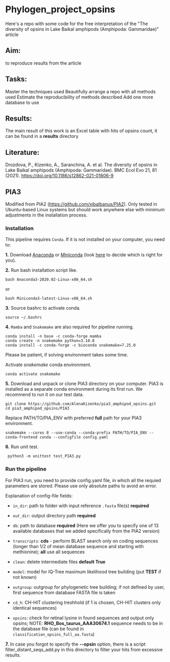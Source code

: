 # Phylogen_project_opsins
Here's a repo with some code for the free interpretation of the "The diversity of opsins in Lake Baikal amphipods (Amphipoda: Gammaridae)" article

## Aim: 
to reproduce results from the article

## Tasks:
Master the techniques used
Beautifully arrange a repo with all methods used
Estimate the reproducibility of methods described
Add one more database to use

## Results:
The main result of this work is an Excel table with hits of opsins count, it can be found in a **results** directory

## Literature:
Drozdova, P., Kizenko, A., Saranchina, A. et al. The diversity of opsins in Lake Baikal amphipods (Amphipoda: Gammaridae). BMC Ecol Evo 21, 81 (2021). https://doi.org/10.1186/s12862-021-01806-9

## PIA3

Modified from PIA2 (https://github.com/xibalbanus/PIA2).
Only tested in Ubuntu-based Linux systems but should work anywhere else with minimum adjustments in the installation process.

### Installation

This pipeline requires `Conda`. If it is not installed on your computer, you need to:

**1.** Download [Anaconda](https://www.anaconda.com/products/individual) or [Miniconda](https://docs.conda.io/en/latest/miniconda.html) (look [here](https://docs.conda.io/projects/conda/en/latest/user-guide/install/download.html#anaconda-or-miniconda) to decide which is right for you).

**2.** Run bash installation script like.
```commandline
bash Anaconda3-2020.02-Linux-x86_64.sh
``` 
or 
```commandline
bash Miniconda3-latest-Linux-x86_64.sh
```

**3.** Source bashrc to activate conda.

```commandline
source ~/.bashrc
```

**4.**
`Mamba` and `Snakemake` are also required for pipeline running.

```commandline
conda install -n base -c conda-forge mamba
conda create -n snakemake python=3.10.8
conda install -c conda-forge -c bioconda snakemake=7.25.0
```
Please be patient, if solving environment takes some time.

Activate *snakemake* conda environment.
```commandline
conda activate snakemake
```

**5.**
Download and unpack or clone PIA3 directory on your computer. PIA3 is installed as a separate conda environment during its first run. We recommend to run it on our test data.

```commandline
git clone https://github.com/AlenaKizenko/pia3_amphipod_opsins.git
cd pia3_amphipod_opsins/PIA3
```

Replace PATH/TO/PIA_ENV with preferred **full** path for your PIA3 environment.
```commandline
snakemake --cores 8 --use-conda --conda-prefix PATH/TO/PIA_ENV --conda-frontend conda --configfile config.yaml 
```
**6.** Run unit test.

```commandline
 python3 -m unittest test_PIA3.py
```

### Run the pipeline
For PIA3 run, you need to provide config.yaml file, in which all the requied parameters are stored. Please use only absolute paths to avoid an error.

Explanation of config-file fields:

* `in_dir`: path to folder with input reference `.fasta` file(s) **required**

* `out_dir`: output directory path **required**

* `db`: path to database **required** 
  (Here we offer you to specify one of 13 available databases that we added specifically from the PIA2 version)

* `transcripts`: **cds** - perform BLAST search only on coding sequences (longer than 1/2 of mean database sequence and starting with methionine); **all** use all sequences

* `clean`: delete intermediate files **default True**

* `model`: model for IQ-Tree maximum likelihood tree building (put **TEST** if not known)

* `outgroup`: outgroup for phylogenetic tree building; if not defined by user, first sequence from database FASTA file is taken

* `cd_h`: CH-HIT clustering treshhold (if 1 is chosen, CH-HIT clusters only identical sequences)

* `opsins`: check for retinal lysine in found sequences and output only opsins; NOTE: **RHO_Bos_taurus_AAA30674.1** sequence needs to be in the database file (can be found in `classification_opsins_full_aa.fasta`)

**7.**
In case you forgot to specify the **--opsin** option, there is a script filter_distant_seqs_add.py in this directory to filter your hits from excessive results.
